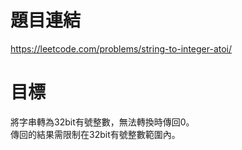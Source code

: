 # 題目連結
https://leetcode.com/problems/string-to-integer-atoi/

# 目標
將字串轉為32bit有號整數，無法轉換時傳回0。  
傳回的結果需限制在32bit有號整數範圍內。
